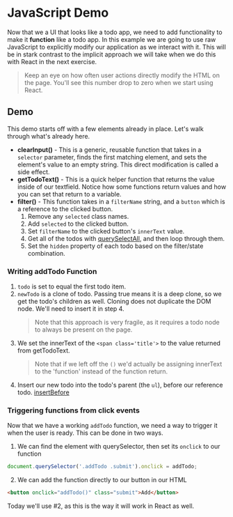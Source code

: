 # JavaScript Demo

Now that we a UI that looks like a todo app, we need to add functionality to make it **function** like a todo app. In this example we are going to use raw JavaScript to explicitly modify our application as we interact with it. This will be in stark contrast to the implicit approach we will take when we do this with React in the next exercise.

> Keep an eye on how often user actions directly modify the HTML on the page. You'll see this number drop to zero when we start using React.

## Demo

This demo starts off with a few elements already in place. Let's walk through what's already here.

- **clearInput()** - This is a generic, reusable function that takes in a `selector` parameter, finds the first matching element, and sets the element's value to an empty string. This direct modification is called a side effect.
- **getTodoText()** - This is a quick helper function that returns the value inside of our textfield. Notice how some functions return values and how you can set that return to a variable.
- **filter()** - This function takes in a `filterName` string, and a `button` which is a reference to the clicked button.
  1. Remove any `selected` class names.
  2. Add `selected` to the clicked button.
  3. Set `filterName` to the clicked button's `innerText` value.
  4. Get all of the todos with [querySelectAll](https://developer.mozilla.org/en-US/docs/Web/API/Document/querySelectorAll), and then loop through them.
  5. Set the `hidden` property of each todo based on the filter/state combination.

### Writing addTodo Function

1. `todo` is set to equal the first todo item.
2. `newTodo` is a clone of todo. Passing true means it is a deep clone, so we get the todo's children as well. Cloning does not duplicate the DOM node. We'll need to insert it in step 4.
   > Note that this approach is very fragile, as it requires a todo node to always be present on the page.
3. We set the innerText of the `<span class='title'>` to the value returned from getTodoText.
   > Note that if we left off the `()` we'd actually be assigning innerText to the 'function' instead of the function return.
4. Insert our new todo into the todo's parent (the `ul`), before our reference todo. [insertBefore](https://developer.mozilla.org/en-US/docs/Web/API/Node/insertBefore)

### Triggering functions from click events

Now that we have a working `addTodo` function, we need a way to trigger it when the user is ready. This can be done in two ways.

1. We can find the element with querySelector, then set its `onclick` to our function

```js
document.querySelector('.addTodo .submit').onclick = addTodo;
```

2. We can add the function directly to our button in our HTML

```html
<button onclick="addTodo()" class="submit">Add</button>
```

Today we'll use #2, as this is the way it will work in React as well.
